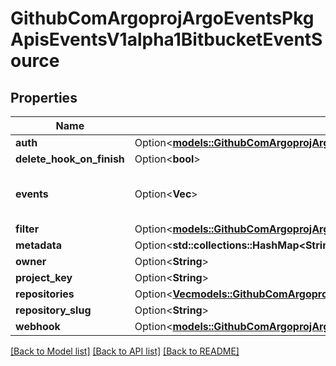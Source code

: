 # GithubComArgoprojArgoEventsPkgApisEventsV1alpha1BitbucketEventSource

## Properties

Name | Type | Description | Notes
------------ | ------------- | ------------- | -------------
**auth** | Option<[**models::GithubComArgoprojArgoEventsPkgApisEventsV1alpha1BitbucketAuth**](github.com.argoproj.argo_events.pkg.apis.events.v1alpha1.BitbucketAuth.md)> |  | [optional]
**delete_hook_on_finish** | Option<**bool**> |  | [optional]
**events** | Option<**Vec<String>**> | Events this webhook is subscribed to. | [optional]
**filter** | Option<[**models::GithubComArgoprojArgoEventsPkgApisEventsV1alpha1EventSourceFilter**](github.com.argoproj.argo_events.pkg.apis.events.v1alpha1.EventSourceFilter.md)> |  | [optional]
**metadata** | Option<**std::collections::HashMap<String, String>**> |  | [optional]
**owner** | Option<**String**> |  | [optional]
**project_key** | Option<**String**> |  | [optional]
**repositories** | Option<[**Vec<models::GithubComArgoprojArgoEventsPkgApisEventsV1alpha1BitbucketRepository>**](github.com.argoproj.argo_events.pkg.apis.events.v1alpha1.BitbucketRepository.md)> |  | [optional]
**repository_slug** | Option<**String**> |  | [optional]
**webhook** | Option<[**models::GithubComArgoprojArgoEventsPkgApisEventsV1alpha1WebhookContext**](github.com.argoproj.argo_events.pkg.apis.events.v1alpha1.WebhookContext.md)> |  | [optional]

[[Back to Model list]](../README.md#documentation-for-models) [[Back to API list]](../README.md#documentation-for-api-endpoints) [[Back to README]](../README.md)


